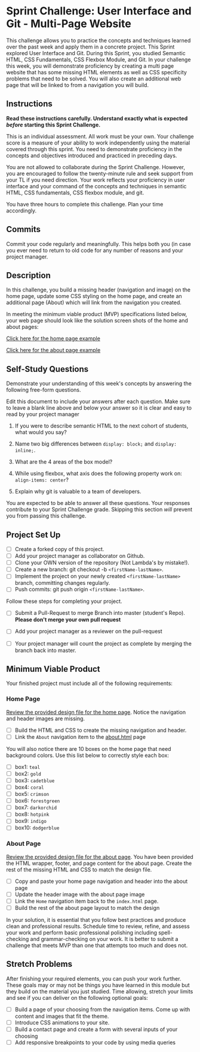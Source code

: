 # Sprint Challenge: User Interface and Git - Multi-Page Website

This challenge allows you to practice the concepts and techniques learned over 
the past week and apply them in a concrete project. This Sprint explored User 
Interface and Git. During this Sprint, you studied Semantic HTML, CSS 
Fundamentals, CSS Flexbox Module, and Git. In your challenge this week, you 
will demonstrate proficiency by creating a multi page website that has some 
missing HTML elements as well as CSS specificity problems that need to be 
solved. You will also create an additional web page that will be linked to from 
a navigation you will build. 

## Instructions

**Read these instructions carefully. Understand exactly what is expected 
_before_ starting this Sprint Challenge.** 

This is an individual assessment. All work must be your own. Your challenge 
score is a measure of your ability to work independently using the material 
covered through this sprint. You need to demonstrate proficiency in the 
concepts and objectives introduced and practiced in preceding days. 

You are not allowed to collaborate during the Sprint Challenge. However, you 
are encouraged to follow the twenty-minute rule and seek support from your TL 
if you need direction. Your work reflects your proficiency in user interface 
and your command of the concepts and techniques in semantic HTML, CSS 
fundamentals, CSS flexbox module, and git. 

You have three hours to complete this challenge. Plan your time accordingly.

## Commits

Commit your code regularly and meaningfully. This helps both you (in case you 
ever need to return to old code for any number of reasons and your project 
manager. 

## Description

In this challenge, you build a missing header (navigation and image) on the 
home page, update some CSS styling on the home page, and create an additional 
page (About) which will link from the navigation you created. 

In meeting the minimum viable product (MVP) specifications listed below, your 
web page should look like the solution screen shots of the home and about 
pages: 

[Click here for the home page example](https://tk-assets.lambdaschool.com/39a49225-8ac9-43da-aa90-514fd60ae99a_sprint-challenge-ui-home-example.png)

[Click here for the about page example](https://tk-assets.lambdaschool.com/ede1bb1a-63ff-4801-8c02-3efa2f603190_sprint-challenge-ui-about-example.png)

## Self-Study Questions

Demonstrate your understanding of this week's concepts by answering the 
following free-form questions. 

Edit this document to include your answers after each question. Make sure to 
leave a blank line above and below your answer so it is clear and easy to read 
by your project manager 

1. If you were to describe semantic HTML to the next cohort of students, what 
would you say? 

2. Name two big differences between ```display: block;``` and ```display: 
inline;```. 

3. What are the 4 areas of the box model?

4. While using flexbox, what axis does the following property work on: 
`align-items: center`? 

5. Explain why git is valuable to a team of developers.

You are expected to be able to answer all these questions. Your responses 
contribute to your Sprint Challenge grade. Skipping this section *will* prevent 
you from passing this challenge. 

## Project Set Up

- [ ] Create a forked copy of this project.
- [ ] Add your project manager as collaborator on Github.
- [ ] Clone your OWN version of the repository (Not Lambda's by mistake!).
- [ ] Create a new branch: git checkout -b `<firstName-lastName>`.
- [ ] Implement the project on your newly created `<firstName-lastName>` branch, committing changes regularly.
- [ ] Push commits: git push origin `<firstName-lastName>`.
 
Follow these steps for completing your project.

- [ ] Submit a Pull-Request to merge <firstName-lastName> Branch into master (student's  Repo). **Please don't merge your own pull request**
- [ ] Add your project manager as a reviewer on the pull-request
- [ ] Your project manager will count the project as complete by merging the branch back into master.
 


## Minimum Viable Product

Your finished project must include all of the following requirements:

### Home Page

[Review the provided design file for the home page](design-files/home.png). 
Notice the navigation and header images are missing. 

* [ ] Build the HTML and CSS to create the missing navigation and header.
* [ ] Link the `About` navigation item to the [about.html](about.html) page

You will also notice there are 10 boxes on the home page that need background 
colors. Use this list below to correctly style each box: 

* [ ] box1: `teal`
* [ ] box2: `gold`
* [ ] box3: `cadetblue`
* [ ] box4: `coral`
* [ ] box5: `crimson`
* [ ] box6: `forestgreen`
* [ ] box7: `darkorchid`
* [ ] box8: `hotpink`
* [ ] box9: `indigo`
* [ ] box10: `dodgerblue`

### About Page

[Review the provided design file for the about page](design-files/about.png). 
You have been provided the HTML wrapper, footer, and page content for the about 
page. Create the rest of the missing HTML and CSS to match the design file. 

* [ ] Copy and paste your home page navigation and header into the about page
* [ ] Update the header image with the about page image
* [ ] Link the `Home` navigation item back to the `index.html` page.
* [ ] Build the rest of the about page layout to match the design

In your solution, it is essential that you follow best practices and produce 
clean and professional results. Schedule time to review, refine, and assess 
your work and perform basic professional polishing including spell-checking and 
grammar-checking on your work. It is better to submit a challenge that meets 
MVP than one that attempts too much and does not. 

## Stretch Problems

After finishing your required elements, you can push your work further. These 
goals may or may not be things you have learned in this module but they build 
on the material you just studied. Time allowing, stretch your limits and see if 
you can deliver on the following optional goals: 

* [ ] Build a page of your choosing from the navigation items.  Come up with
  content and images that fit the theme.
* [ ] Introduce CSS animations to your site.
* [ ] Build a contact page and create a form with several inputs of your choosing
* [ ] Add responsive breakpoints to your code by using media queries

